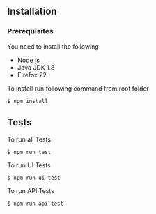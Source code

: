 ## Installation

### Prerequisites
You need to install the following
* Node js
* Java JDK 1.8
* Firefox 22

To install run following command from root folder

``` shell
$ npm install
```

## Tests

To run all Tests
``` shell
$ npm run test
```
To run UI Tests
``` shell
$ npm run ui-test
```
To run API Tests
``` shell
$ npm run api-test
```

